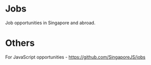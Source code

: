 # Jobs

Job opportunities in Singapore and abroad.

# Others

For JavaScript opportunities - https://github.com/SingaporeJS/jobs
